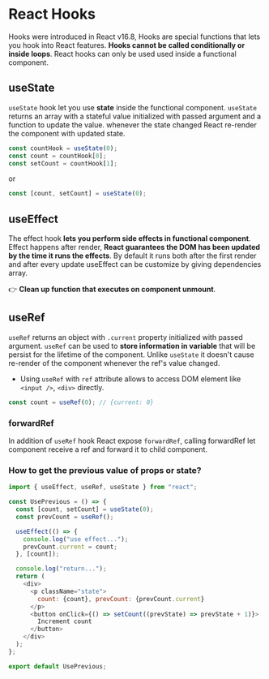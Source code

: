 # React Hooks

Hooks were introduced in React v16.8, Hooks are special functions that lets you hook into React features. **Hooks cannot be called conditionally or inside loops**. React hooks can only be used used inside a functional component.

## useState

`useState` hook let you use **state** inside the functional component. `useState` returns an array with a stateful value initialized with passed argument and a function to update the value. whenever the state changed React re-render the component with updated state.

```js
const countHook = useState(0);
const count = countHook[0];
const setCount = countHook[1];
```

or

```js
const [count, setCount] = useState(0);
```

## useEffect

The effect hook **lets you perform side effects in functional component**. Effect happens after render, **React guarantees the DOM has been updated by the time it runs the effects**. By default it runs both after the first render and after every update useEffect can be customize by giving dependencies array.

👉 **Clean up function that executes on component unmount**.

## useRef

`useRef` returns an object with `.current` property initialized with passed argument. `useRef` can be used to **store information in variable** that will be persist for the lifetime of the component. Unlike `useState` it doesn't cause re-render of the component whenever the ref's value changed.

- Using `useRef` with `ref` attribute allows to access DOM element like `<input />`, `<div>` directly.

```js
const count = useRef(0); // {current: 0}
```

### forwardRef

In addition of `useRef` hook React expose `forwardRef`, calling forwardRef let component receive a ref and forward it to child component.

### How to get the previous value of props or state?

```js
import { useEffect, useRef, useState } from "react";

const UsePrevious = () => {
  const [count, setCount] = useState(0);
  const prevCount = useRef();

  useEffect(() => {
    console.log("use effect...");
    prevCount.current = count;
  }, [count]);

  console.log("return...");
  return (
    <div>
      <p className="state">
        count: {count}, prevCount: {prevCount.current}
      </p>
      <button onClick={() => setCount((prevState) => prevState + 1)}>
        Increment count
      </button>
    </div>
  );
};

export default UsePrevious;
```
